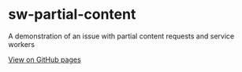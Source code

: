 # sw-partial-content
A demonstration of an issue with partial content requests and service workers

[View on GitHub pages](https://code-tree.github.io/sw-partial-content/)

